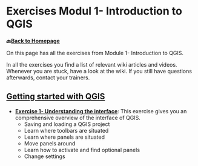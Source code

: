 # Exercises Modul 1- Introduction to QGIS

__🔙[Back to Homepage](/content/intro.md)__

On this page has all the exercises from Module 1- Introduction to QGIS.

In all the exercises you find a list of relevant wiki articles and videos. 
Whenever you are stuck, have a look at the wiki. If you still have questions 
afterwards, contact your trainers. 

## [Getting started with QGIS](/content/Modul_1/en_qgis_start.md)
* __[Exercise 1- Understanding the interface](/content/Modul_1/en_qgis_interface_ex2.md)__: This exercise gives you an comprehensive overview of the interface of QGIS. 
    - Saving and loading a QGIS project
    - Learn where toolbars are situated
    - Learn where panels are situated
    - Move panels around
    - Learn how to activate and find optional panels
    - Change settings



